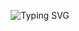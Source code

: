
<p align="center">
  <img src="https://readme-typing-svg.herokuapp.com/?font=Righto&size=35&center=true&vCenter=true&width=500&height=70&duration=4000&lines=Hi+There!+👋;+I'm+Tuxtoshov+Sardor!;+I'm+Front-End+Developer!;+ +tokhtoshovdev+eng+zo'ri!+🤎" alt="Typing SVG" />
</p>
